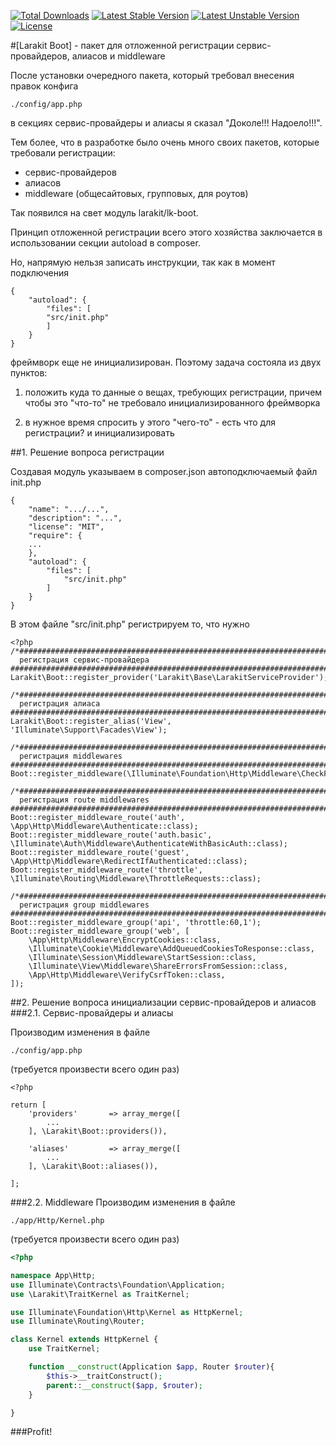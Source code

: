 [![Total Downloads](https://poser.pugx.org/larakit/lk-boot/d/total.svg)](https://packagist.org/packages/larakit/lk-boot)
[![Latest Stable Version](https://poser.pugx.org/larakit/lk-boot/v/stable.svg)](https://packagist.org/packages/larakit/lk-boot)
[![Latest Unstable Version](https://poser.pugx.org/larakit/lk-boot/v/unstable.svg)](https://packagist.org/packages/larakit/lk-boot)
[![License](https://poser.pugx.org/larakit/lk-boot/license.svg)](https://packagist.org/packages/larakit/lk-boot)

#[Larakit Boot] - пакет для отложенной регистрации сервис-провайдеров, алиасов и middleware

После установки очередного пакета, который требовал внесения правок конфига
~~~
./config/app.php
~~~
в секциях сервис-провайдеры и алиасы я сказал "Доколе!!! Надоело!!!".

Тем более, что в разработке было очень много своих пакетов, которые требовали регистрации:
- сервис-провайдеров
- алиасов
- middleware (общесайтовых, групповых, для роутов)

Так появился на свет модуль larakit/lk-boot.

Принцип отложенной регистрации всего этого хозяйства заключается в использовании секции autoload в composer.

Но, напрямую нельзя записать инструкции, так как в момент подключения
~~~
{
    "autoload": {
        "files": [
	    "src/init.php"
        ]
    }
}
~~~
фреймворк еще не инициализирован.
Поэтому задача состояла из двух пунктов:

1) положить куда то данные о вещах, требующих регистрации, причем чтобы это "что-то" не требовало инициализированного фреймворка

2) в нужное время спросить у этого "чего-то" - есть что для регистрации? и инициализировать



##1. Решение вопроса регистрации

Создавая модуль указываем в composer.json автоподключаемый файл init.php
~~~
{
	"name": ".../...",
	"description": "...",
	"license": "MIT",
	"require": {
	...
	},
	"autoload": {
		"files": [
			"src/init.php"
		]
	}
}
~~~

В этом файле "src/init.php" регистрируем то, что нужно
~~~
<?php
/*################################################################################
  регистрация сервис-провайдера
################################################################################*/
Larakit\Boot::register_provider('Larakit\Base\LarakitServiceProvider');

/*################################################################################
  регистрация алиаса
################################################################################*/
Larakit\Boot::register_alias('View', 'Illuminate\Support\Facades\View');

/*################################################################################
  регистрация middlewares
################################################################################*/
Boot::register_middleware(\Illuminate\Foundation\Http\Middleware\CheckForMaintenanceMode::class);

/*################################################################################
  регистрация route middlewares
################################################################################*/
Boot::register_middleware_route('auth', \App\Http\Middleware\Authenticate::class);
Boot::register_middleware_route('auth.basic', \Illuminate\Auth\Middleware\AuthenticateWithBasicAuth::class);
Boot::register_middleware_route('guest', \App\Http\Middleware\RedirectIfAuthenticated::class);
Boot::register_middleware_route('throttle', \Illuminate\Routing\Middleware\ThrottleRequests::class);

/*################################################################################
  регистрация group middlewares
################################################################################*/
Boot::register_middleware_group('api', 'throttle:60,1');
Boot::register_middleware_group('web', [
    \App\Http\Middleware\EncryptCookies::class,
    \Illuminate\Cookie\Middleware\AddQueuedCookiesToResponse::class,
    \Illuminate\Session\Middleware\StartSession::class,
    \Illuminate\View\Middleware\ShareErrorsFromSession::class,
    \App\Http\Middleware\VerifyCsrfToken::class,
]);
~~~

##2. Решение вопроса инициализации сервис-провайдеров и алиасов
###2.1. Сервис-провайдеры и алиасы

Производим изменения в файле
~~~
./config/app.php
~~~
 (требуется произвести всего один раз)
 
~~~
<?php

return [
    'providers'       => array_merge([
        ...
    ], \Larakit\Boot::providers()),

    'aliases'         => array_merge([
        ...
    ], \Larakit\Boot::aliases()),

];
~~~

###2.2. Middleware
Производим изменения в файле
~~~
./app/Http/Kernel.php
~~~
 (требуется произвести всего один раз)

~~~php
<?php

namespace App\Http;
use Illuminate\Contracts\Foundation\Application;
use \Larakit\TraitKernel as TraitKernel;

use Illuminate\Foundation\Http\Kernel as HttpKernel;
use Illuminate\Routing\Router;

class Kernel extends HttpKernel {
    use TraitKernel;

    function __construct(Application $app, Router $router){
        $this->__traitConstruct();
        parent::__construct($app, $router);
    }

}
~~~

###Profit!

